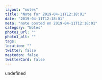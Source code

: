 ```yaml
---
layout: "notes"
title: "Note for 2019-04-11T12:18:01"
date: "2019-04-11T12:18:01"
meta: "note posted on 2019-04-11T12:18:01"
category: "Notes"
photo1_url: ""
photo1_alt: ""
tags:
location: ""
twitter: false
mastodon: false
twitterCard: false
---
```

undefined
